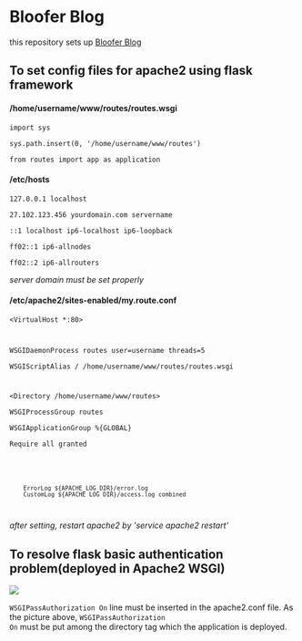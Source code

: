 # Bloofer Blog  
this repository sets up [Bloofer Blog](http://jmyang.kr)  
  
</hr>
  
<h2>To set config files for apache2 using flask framework</h2>  
  
<h4>/home/username/www/routes/routes.wsgi</h4>  
  
<code>import sys  
sys.path.insert(0, '/home/username/www/routes')  
from routes import app as application</code>    

<h4>/etc/hosts</h4>  
  
<code>127.0.0.1       localhost  
27.102.123.456  yourdomain.com       servername  
::1     localhost ip6-localhost ip6-loopback  
ff02::1 ip6-allnodes  
ff02::2 ip6-allrouters</code>  
  
*server domain must be set properly*  
  
<h4>/etc/apache2/sites-enabled/my.route.conf</h4>  
  
<code><VirtualHost *:80>  
  
  WSGIDaemonProcess routes user=username threads=5  
  WSGIScriptAlias / /home/username/www/routes/routes.wsgi  
  
  <Directory /home/username/www/routes>  
    WSGIProcessGroup routes  
    WSGIApplicationGroup %{GLOBAL}  
    Require all granted  
  
  </Directory>  
  
        ErrorLog ${APACHE_LOG_DIR}/error.log  
        CustomLog ${APACHE_LOG_DIR}/access.log combined  
  
</VirtualHost></code>  
  
*after setting, restart apache2 by 'service apache2 restart'*  
  
</hr>  
  
<h2>To resolve flask basic authentication problem(deployed in Apache2 WSGI)</h2>  
  
<img src="https://jmyang.kr/static/img/auth_conf.jpg">  
  
<code>WSGIPassAuthorization On</code> line must be inserted in the apache2.conf file. As the picture above, <code>WSGIPassAuthorization On</code> must be put among the directory tag which the application is deployed.
